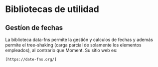 # Bibliotecas de utilidad
## Gestíon de fechas
La biblioteca data-fns permite la gestión y calculos de fechas y además permite el tree-shaking (carga parcial de solamente los elementos empleados), al contrario que Moment. Su sitio web es:

    [https://date-fns.org/]

